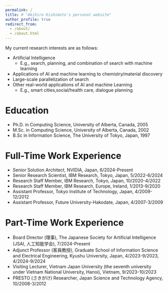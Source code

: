 ```yaml
---
permalink: /
title: # "Akihiro Kishimoto's personal website"
author_profile: true
redirect_from: 
  - /about/
  - /about.html
---
```

My current research interests are as follows: 

* Artificial Intelligence
  * E.g., search, planning, and combination of search with machine learning
* Applications of AI and machine learning to chemistry/material discovery
* Large-scale parallelization of search
* Other real-world applications of AI and machine Learning
  * E.g., smart cities,social/health care, dialogue planning

Education
======
* Ph.D. in Computing Science, University of Alberta, Canada, 2005
* M.Sc. in Computing Science, University of Alberta, Canada, 2002
* B.Sc in Information Science, The University of Tokyo, Japan, 1997

Full-Time Work Experience 
======
* Senior Solution Architect, NVIDIA, Japan, 6/2024-Present
* Senior Research Scientist, IBM Research, Tokyo, Japan, 5/2022-6/2024
* Research Staff Member, IBM Research, Tokyo, Japan, 10/2020-4/2022
* Research Staff Member, IBM Research, Europe, Ireland, 1/2013-9/2020
* Assistant Professor, Tokyo Institute of Technology, Japan, 4/2009-12/2012
* Assistant Professor, Future University-Hakodate, Japan, 4/2007-3/2009 

Part-Time Work Experience 
======
* Board Director (理事), The Japanese Society for Artificial Intelligence (JSAI, 人工知能学会), 7/2024-Present
* Adjunct Professor (客員教授), Graduate School of Information Science and Electrical Engineering, Kyushu University, Japan, 4/2023-9/2023, 4/2024-9/2024 
* Visiting Lecturer, Vietnam Japan University (the seventh university under Vietnam National University, Hanoi), Vietnam, 9/2023-10/2023 
* PRESTO (さきがけ) Researcher, Japan Science and Technology Agency, 10/2008-3/2012

